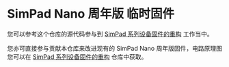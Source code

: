 # SimPad Nano 周年版 临时固件

您可以参考这个仓库的源代码参与到  [SimPad 系列设备固件的重构](https://github.com/SimDevices-Project/SimPad_firmware_8051) 工作当中。

您亦可直接参与贡献本仓库来改进现有的 SimPad Nano 周年版固件，电路原理图您可以在 [SimPad 系列设备固件的重构](https://github.com/SimDevices-Project/SimPad_firmware_8051) 仓库中获取。